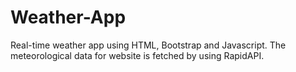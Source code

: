 # Weather-App
Real-time weather app using HTML, Bootstrap and Javascript. The meteorological data for website is fetched by using RapidAPI.

